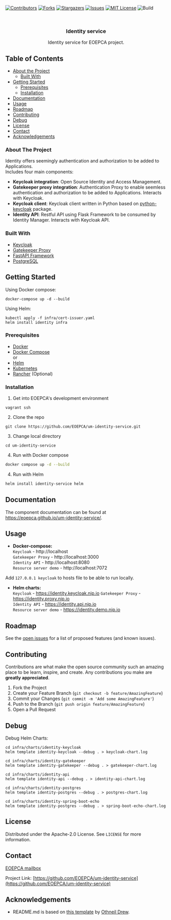 <!--
***
*** To avoid retyping too much info. Do a search and replace for the following:
*** um-identity-service
-->

<!-- PROJECT SHIELDS -->
<!--
*** See the bottom of this document for the declaration of the reference variables
*** for contributors-url, forks-url, etc. This is an optional, concise syntax you may use.
*** https://www.markdownguide.org/basic-syntax/#reference-style-links
-->

[![Contributors][contributors-shield]][contributors-url]
[![Forks][forks-shield]][forks-url]
[![Stargazers][stars-shield]][stars-url]
[![Issues][issues-shield]][issues-url]
[![MIT License][license-shield]][license-url]
![Build][build-shield]

<br />
<p align="center">

  <h3 align="center">Identity service</h3>

  <p align="center">
    Identity service for EOEPCA project.
</p>

## Table of Contents

- [About the Project](#about-the-project)
  - [Built With](#built-with)
- [Getting Started](#getting-started)
  - [Prerequisites](#prerequisites)
  - [Installation](#installation)
- [Documentation](#documentation)
- [Usage](#usage)
- [Roadmap](#roadmap)
- [Contributing](#contributing)
- [Debug](#debug)
- [License](#license)
- [Contact](#contact)
- [Acknowledgements](#acknowledgements)

### About The Project

Identity offers seemingly authentication and authorization to be added to Applications.  
Includes four main components:
- **Keycloak integration**: Open Source Identity and Access Management.
- **Gatekeeper proxy integration**: Authentication Proxy to enable seemless authentication and authorization to be added to Applications. Interacts with Keycloak.
- **Keycloak client**: Keycloak client written in Python based on [python-keycloak](https://pypi.org/project/python-keycloak/) package.
- **Identity API**: Restful API using Flask Framework to be consumed by Identity Manager. Interacts with Keycloak API.

### Built With

- [Keycloak](https://www.keycloak.org/)
- [Gatekeeper Proxy](https://github.com/gogatekeeper/gatekeeper)
- [FastAPI Framework](https://fastapi.tiangolo.com/)
- [PostgreSQL](https://www.postgresql.org/)

## Getting Started

Using Docker compose:

```shell
docker-compose up -d --build
```

Using Helm:

```shell
kubectl apply -f infra/cert-issuer.yaml
helm install identity infra
```

### Prerequisites

- [Docker](https://www.docker.com/)
- [Docker Compose](https://docs.docker.com/compose/)  
or
- [Helm](https://helm.sh/)
- [Kubernetes](https://kubernetes.io/)  
- [Rancher](https://www.rancher.com/) (Optional)

### Installation

1. Get into EOEPCA's development environment

```shell
vagrant ssh
```

2. Clone the repo

```shell
git clone https://github.com/EOEPCA/um-identity-service.git
```

3. Change local directory

```shell
cd um-identity-service
```

4. Run with Docker compose
```sh
docker compose up -d --build
```

4. Run with Helm
```sh
helm install identity-service helm
```

## Documentation

The component documentation can be found at https://eoepca.github.io/um-identity-service/.

## Usage

- **Docker-compose:**  
`Keycloak` - http://localhost  
`Gatekeeper Proxy` - http://localhost:3000  
`Identity API` - http://localhost:8080  
`Resource server demo` - http://localhost:7072  

Add `127.0.0.1 keycloak` to hosts file to be able to run locally.

- **Helm charts:**  
`Keycloak` - https://identity.keycloak.nip.io
`Gatekeeper Proxy` - https://identity.proxy.nip.io  
`Identity API` - https://identity.api.nip.io  
`Resource server demo` - https://identity.demo.nip.io  

## Roadmap

See the [open issues](https://github.com/EOEPCA/um-identity-service/issues) for a list of proposed features (and known issues).


## Contributing

Contributions are what make the open source community such an amazing place to be learn, inspire, and create. Any contributions you make are **greatly appreciated**.

1. Fork the Project
2. Create your Feature Branch (`git checkout -b feature/AmazingFeature`)
3. Commit your Changes (`git commit -m 'Add some AmazingFeature'`)
4. Push to the Branch (`git push origin feature/AmazingFeature`)
5. Open a Pull Request

## Debug

Debug Helm Charts:

```shell
cd infra/charts/identity-keycloak
helm template identity-keycloak --debug . > keycloak-chart.log
```

```shell
cd infra/charts/identity-gatekeeper
helm template identity-gatekeeper --debug . > gatekeeper-chart.log
```

```shell
cd infra/charts/identity-api
helm template identity-api --debug . > identity-api-chart.log
```

```shell
cd infra/charts/identity-postgres
helm template identity-postgres --debug . > postgres-chart.log
```

```shell
cd infra/charts/identity-spring-boot-echo
helm template identity-postgres --debug . > spring-boot-echo-chart.log
```

## License

Distributed under the Apache-2.0 License. See `LICENSE` for more information.

## Contact

[EOEPCA mailbox](eoepca.systemteam@telespazio.com)

Project Link: [https://github.com/EOEPCA/um-identity-service](https://github.com/EOEPCA/um-identity-service)

## Acknowledgements

- README.md is based on [this template](https://github.com/othneildrew/Best-README-Template) by [Othneil Drew](https://github.com/othneildrew).


[contributors-shield]: https://img.shields.io/github/contributors/EOEPCA/um-identity-service.svg?style=flat-square
[contributors-url]: https://github.com/EOEPCA/um-identity-service/graphs/contributors
[forks-shield]: https://img.shields.io/github/forks/EOEPCA/um-identity-service.svg?style=flat-square
[forks-url]: https://github.com/EOEPCA/um-identity-service/network/members
[stars-shield]: https://img.shields.io/github/stars/EOEPCA/um-identity-service.svg?style=flat-square
[stars-url]: https://github.com/EOEPCA/um-identity-service/stargazers
[issues-shield]: https://img.shields.io/github/issues/EOEPCA/um-identity-service.svg?style=flat-square
[issues-url]: https://github.com/EOEPCA/um-identity-service/issues
[license-shield]: https://img.shields.io/github/license/EOEPCA/um-identity-service.svg?style=flat-square
[license-url]: https://github.com/EOEPCA/um-identity-service/blob/master/LICENSE
[build-shield]: https://www.travis-ci.com/EOEPCA/um-identity-service.svg?branch=master